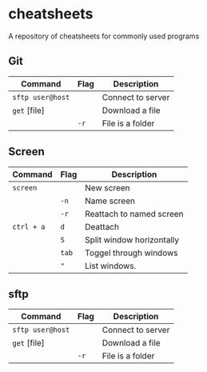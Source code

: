 # cheatsheets
A repository of cheatsheets for commonly used programs

## Git
| Command | Flag | Description
| --- | --- | ---
| `sftp user@host`| | Connect to server
| `get` [file] | | Download a file
| | `-r` | File is a folder

## Screen
| Command | Flag | Description
| --- | --- | ---
| `screen`  |     | New screen
|           |`-n` | Name screen
|           |`-r` | Reattach to named screen
| `ctrl + a`|`d`  | Deattach
|           |`S`  | Split window horizontally
|           |`tab`| Toggel through windows
|           |`"`  | List windows.

## sftp
| Command | Flag | Description
| --- | --- | ---
| `sftp user@host`| | Connect to server
| `get` [file] | | Download a file
| | `-r` | File is a folder
